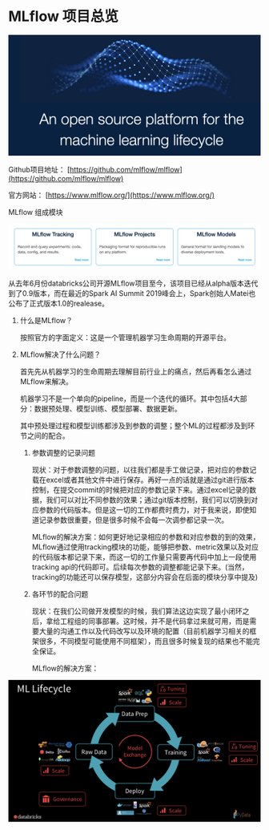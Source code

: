 # MLflow 项目总览

![](./materials/main_page.png)

Github项目地址： [https://github.com/mlflow/mlflow](https://github.com/mlflow/mlflow)

官方网站： [https://www.mlflow.org/](https://www.mlflow.org/)

MLflow 组成模块

![](./materials/mlflow_modules.png)


从去年6月份databricks公司开源MLflow项目至今，该项目已经从alpha版本迭代到了0.9版本，而在最近的Spark AI Summit 2019峰会上，Spark创始人Matei也公布了正式版本1.0的realease。

1. 什么是MLflow？

    按照官方的字面定义：这是一个管理机器学习生命周期的开源平台。

2. MLflow解决了什么问题？

    首先先从机器学习的生命周期去理解目前行业上的痛点，然后再看怎么通过MLflow来解决。

    机器学习不是一个单向的pipeline，而是一个迭代的循环。其中包括4大部分：数据预处理、模型训练、模型部署、数据更新。

    其中预处理过程和模型训练都涉及到参数的调整；整个ML的过程都涉及到环节之间的配合。

    1. 参数调整的记录问题
    
        现状：对于参数调整的问题，以往我们都是手工做记录，把对应的参数记载在excel或者其他文件中进行保存。再好一点的话就是通过git进行版本控制，在提交commit的时候把对应的参数记录下来。通过excel记录的数据，我们可以对比不同参数的效果；通过git版本控制，我们可以切换到对应参数的代码版本。但是这一切的工作都费时费力，对于我来说，即使知道记录参数很重要，但是很多时候不会每一次调参都记录一次。
    
        MLflow的解决方案：如何更好地记录相应的参数和对应参数的到的效果，MLflow通过使用tracking模块的功能，能够把参数、metric效果以及对应的代码版本都记录下来，而这一切的工作量只需要再代码中加上一段使用tracking api的代码即可。后续每次参数的调整都能记录下来。(当然，tracking的功能还可以保存模型，这部分内容会在后面的模块分享中提及)

    2. 各环节的配合问题

        现状：在我们公司做开发模型的时候，我们算法这边实现了最小闭环之后，拿给工程组的同事部署。这时候，并不是代码拿过来就可用，而是需要大量的沟通工作以及代码改写以及环境的配置（目前机器学习相关的框架很多，不同模型可能使用不同框架），而且很多时候复现的结果也不能完全保证。

        MLflow的解决方案：





![Machine Learning Lifecycle](./materials/machine_learning_life_cycle.png)




